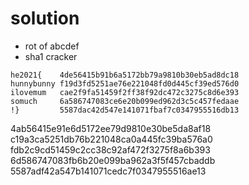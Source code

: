 # solution
- rot of abcdef
- sha1 cracker
```
he2021{    4de56415b91b6a5172bb79a9810b30eb5ad8dc18
hunnybunny f19d3fd5251ae76e221048fd0d445cf39ed576d0
ilovemum   cae2f9fa51459f2ff38f92dc472c3275c8d6e393
somuch     6a586747083ce6e20b099ed962d3c5c457fedaae
!}         5587dac42d547e141071fbaf7c0347955516db13
```

4ab56415e91e6d5172ee79d9810e30be5da8af18
c19a3ca5251db76b221048ca0a445fc39ba576a0
fdb2c9cd51459c2cc38c92af472f3275f8a6b393
6d586747083fb6b20e099ba962a3f5f457cbaddb
5587adf42a547b141071cedc7f0347955516ae13